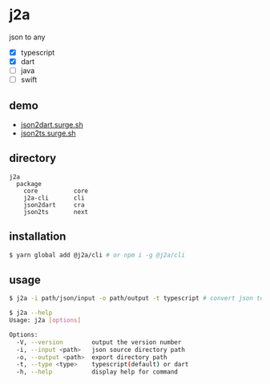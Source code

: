 # j2a

json to any

- [x] typescript
- [x] dart
- [ ] java
- [ ] swift

## demo

- [json2dart.surge.sh](//json2dart.surge.sh)
- [json2ts.surge.sh](//json2ts.surge.sh/)

## directory

```
j2a
  package
    core          core
    j2a-cli       cli
    json2dart     cra
    json2ts       next
```

## installation

```sh
$ yarn global add @j2a/cli # or npm i -g @j2a/cli
```

## usage

```sh
$ j2a -i path/json/input -o path/output -t typescript # convert json to any

$ j2a --help
Usage: j2a [options]

Options:
  -V, --version        output the version number
  -i, --input <path>   json source directory path
  -o, --output <path>  export directory path
  -t, --type <type>    typescript(default) or dart
  -h, --help           display help for command
```

